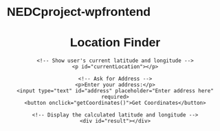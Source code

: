 # NEDCproject-wpfrontend
<!DOCTYPE html>
<html lang="en">
<head>
    <meta charset="UTF-8">
    <meta name="viewport" content="width=device-width, initial-scale=1.0">
    <title>Location Finder</title>
    <style>
        body {
            font-family: Arial, sans-serif;
            margin: 20px;
            padding: 20px;
        }
        .container {
            max-width: 600px;
            margin: auto;
            text-align: center;
        }
        input[type="text"] {
            width: 80%;
            padding: 10px;
            margin-top: 10px;
        }
        button {
            padding: 10px 20px;
            margin-top: 10px;
            cursor: pointer;
        }
        #result {
            margin-top: 20px;
        }
    </style>
</head>
<body>

<div class="container">
    <h1>Location Finder</h1>

    <!-- Show user's current latitude and longitude -->
    <p id="currentLocation"></p>

    <!-- Ask for Address -->
    <p>Enter your address:</p>
    <input type="text" id="address" placeholder="Enter address here" required>
    <button onclick="getCoordinates()">Get Coordinates</button>

    <!-- Display the calculated latitude and longitude -->
    <div id="result"></div>
</div>

<script src="https://maps.googleapis.com/maps/api/js?key=YOUR_GOOGLE_API_KEY&callback=initMap" async defer></script>

<script>
// Function to get current location (latitude and longitude)
function getCurrentLocation() {
    if (navigator.geolocation) {
        navigator.geolocation.getCurrentPosition(function(position) {
            const lat = position.coords.latitude;
            const lon = position.coords.longitude;

            // Display current location
            document.getElementById('currentLocation').innerHTML = `Current Location: Latitude: ${lat}, Longitude: ${lon}`;
        });
    } else {
        document.getElementById('currentLocation').innerHTML = "Geolocation is not supported by this browser.";
    }
}

// Function to get latitude and longitude of the entered address using Google Geocoding API
function getCoordinates() {
    const address = document.getElementById('address').value;
    const geocoder = new google.maps.Geocoder();

    // Geocode the address
    geocoder.geocode({ 'address': address }, function(results, status) {
        if (status == google.maps.GeocoderStatus.OK) {
            const lat = results[0].geometry.location.lat();
            const lon = results[0].geometry.location.lng();

            // Display the result
            document.getElementById('result').innerHTML = `The coordinates for "${address}" are: <br>Latitude: ${lat}, Longitude: ${lon}`;
        } else {
            document.getElementById('result').innerHTML = "Unable to find location. Please try again.";
        }
    });
}

// Load current location when the page loads
window.onload = getCurrentLocation;
</script>

</body>
</html>
